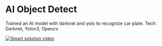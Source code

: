 # AI Object Detect

Trained an AI model with darknet and yolo to recognize car plate.
Tech: Darknet, Yolov3, Opencv

[![Smart solution video](https://img.youtube.com/vi/x6xgrhywGbU/0.jpg)](https://www.youtube.com/watch?v=x6xgrhywGbU)